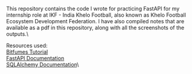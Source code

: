 This repository contains the code I wrote for practicing FastAPI for my internship role at IKF - India Khelo Football, also known as Khelo Football Ecosystem Development Federation. I have also compiled notes that are available as a pdf in this repository, along with all the screenshots of the outputs.\

Resources used:\
[Bitfumes Tutorial](https://youtu.be/7t2alSnE2-I?si=DpbidqytUq8o4Zh1)\
[FastAPI Documentation](https://fastapi.tiangolo.com)\
[SQLAlchemy Documentation](https://docs.sqlalchemy.org/en/20/orm/)\
